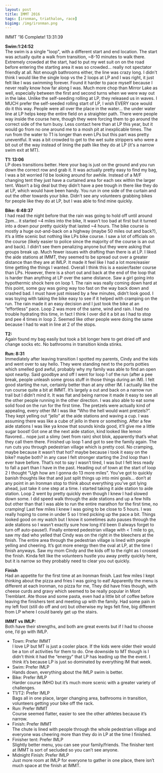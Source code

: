```yaml
---
layout: post
title: IMMT 2016
tags: [ironman, triathalon, race]
bigimg: /img/ironman.png
---
```


IMMT '16 Complete! 13:31:39

**Swim:1:24:52**  
The swim is a single "loop", with a different start and end location. The start was actually quite a walk from transition, ~8-10 minutes to walk there. Extremely crowded at the start, had to put my wet suit on on the road before entering the starting area it was so crowded... really not spectator friendly at all. Not enough bathrooms either, the line was crazy long.
I didn't think I would like the single loop vs the 2 loops at LP and I was right, it just felt like I was swimming forever. Found it harder to pace myself because I never really know how far along I was. Much more chop than Mirror Lake as well, especially between the first and second turns when we were way out in the lake. Unlike the self-seeding rolling at LP, they released us in waves. I MUCH prefer the self-seeded rolling start of LP, I wish EVERY race would do it this way.
People were all over the place in the water... the under water line at LP helps keep the entire field on a straighter path. There were people way inside the course here, though they were forcing them to go around the correct side of the turn buoy. Less contact here than at LP this year, but it would go from no one around me to a mosh pit at inexplicable times.
The run from the water to T1 is longer than even LPs but this part was pretty uneventful. It was a bit crowded to get to the wet suite strippers who were a bit out of the way instead of lining the path like they do at LP (it's a narrow swim exit at MT).

**T1: 13:06**  
LP does transitions better. Here your bag is just on the ground and you run down the correct row and grab it. It was actually pretty easy to find my bag, I was a bit worried I’d be looking around for awhile. Instead of a M/F changing tent they just have a curtained area for each sex within the larger tent. Wasn’t a big deal but they didn’t have a pee trough in there like they do at LP, which would have been handy. You run in one side of the curtain and out the other towards your bike.
Didn’t see any volunteers grabbing bikes for people like they do at LP, but I was able to find mine quickly.

**Bike: 6:48:37**  
I had read the night before that the rain was going to hold off until around 2pm… it started ~4 miles into the bike, It wasn’t too bad at first but it turned into a down pour pretty quickly that lasted ~4 hours. The bike course is mostly a huge out-and-back on a highway (maybe 50 miles out and back?), it’s a little scenic but nothing like LPs bike course.
I saw a lot of officials on the course (likely easier to police since the majority of the course is an out and back). I didn’t see them penalizing anyone but they were asking that groups break up. Much fewer issues with drafting than there is at LP.
I liked the aide stations at IMMT, they seemed to be spread out over a greater distance than they are at IMLP. It made it feel like I had a lot more/easier time getting the things I wanted.
Overall I think this is a easier/faster course than LPs. However, there is a short out and back at the end of the loop that is harder than anything at LP over the same distance. Saw a girl going into hypothermic shock here on loop 1. The rain was really coming down hard at this point, some guy was going way too fast on the way back down and crashed bad. I must have just missed by a few minutes, didn’t look good.
I was toying with taking the bike easy to see if it helped with cramping on the run. The rain made it an easy decision and I just took the bike at an “effortless” pace.
Loop 2 was more of the same, wind and rain. I had no trouble hydrating this time, in fact I think I over did it a bit as I had to stop and pee 4 times in loop 2. Seemed like other people were doing the same because I had to wait in line at 2 of the stops.

**T2:**  
Again found my bag easily but took a bit longer here to get dried off and change socks etc. No bathrooms in transition kinda stinks.

**Run: 8:31**  
Immediately after leaving transition I spotted my parents, Cindy and the kids and went over to say hello. They were standing next to the ports potties which smelled god awful, probably why my family was able to find an open spot nearby. Said goodbye and off I went for loop 1 of the run (after a pee break, people unleash some gross stuff in those things during an IM).
I felt good starting the run, certainly better than at any other IM. I actually like the run course quite a bit at IMMT. It’s largely a out and back on a narrow run trail but I didn’t mind it. It was flat and being narrow it made it easy to see all the other people running in the other direction.
I was also able to eat some solid food on the run for the first time. The pretzels were actually kind of appealing, every other IM I was like “Who the hell would want pretzels?”.
They kept yelling out “jello” at the aide stations and waving a cup. I was assuming there was like a cube of jello in there or something. After a few aide stations I was like ya know that sounds kinda good, it’ll give me a little sugar boost! Got one at the next aide station, kind looked like lemon flavored… nope just a slimy (wet from rain) shot blok, apparently that’s what they call them there.
Finished up loop 1 and got to see the family again. The run cuts you through pedestrian village which is pretty cool. No cramping, maybe because it wasn’t that hot? maybe because i took it easy on the bike? maybe both? in any case I felt stronger starting the 2nd loop than I ever have before. That’s not to say I wasn’t tired, I was but I felt less ready to fall a part than I have in the past.
Heading out of town at the start of loop 2 I thought “Ugh how am I gonna do 13 more miles”. You’ve got to quickly banish thoughts like that and just split things up into mini goals… don’t at any point in an Ironman stop to think about everything you’ve got lying ahead, just take it one step at a time. I started taking it aide station to aide station.
Loop 2 went by pretty quickly even though I knew I had slowed down some. I did speed walk through the aide stations and up a few hills but other than that I was able to run the entire marathon for the first time, no cramping!
Last few miles I knew I was going to be close to 5 hours. I was really hoping to come in under 5 so I tried picking up the pace a bit. Things looked good on my watch but I know it sometimes auto pauses through the aide stations so I wasn’t exactly sure how long it’d been (I always forget to turn off auto-pause!).
Finally entered pedestrian village with < 1 mile to go, saw my dad who yelled that Cindy was on the right in the bleechers at the finish. The entire area through the pedestrian village is lined with people yelling and cheering. It’s got more energy then the oval at LP, at the time I finish anyways. Saw my mom Cindy and the kids off to the right as I crossed the finish. Kinda felt like the volunteers hustle you away pretty quickly here, but it is narrow so they probably need to clear you out quickly.

**Finish**  
Had an appetite for the first time at an Ironman finish. Last few miles I kept thinking about the pizza and fries I was going to eat! Apparently the menu is different at each Ironman, no pizza for me, They did have fries though, with cheese curds and gravy which seemed to be really popular in Mont Tremblant. Ate those and some pasta, even had a little bit of coffee before leaving the finishers tent and meeting up with the family.
Had some pain in my left foot (still do off and on) but otherwise my legs felt fine, big different from LP where I could barely get up the stairs.

**IMMT vs IMLP:**  
Both have their strengths, and both are great events but if I had to choose one, I’d go with IMLP.
* Town: Prefer IMMT  
  I love LP but MT is just a cooler place. If the kids were older their would be a ton of activities for them to do. One downside to MT though is I didn’t think it had the “energy” that LP has leading up the the event. I think it’s because LP is just so dominated by everything IM that week.
* Swim: Prefer IMLP  
  Hands down, everything about the IMLP swim is better.
* Bike: Prefer IMLP  
  Harder course IMHO but it’s much more scenic with a greater variety of challenges.
* T1/T2: Prefer IMLP  
  Bags all in one place, larger changing area, bathrooms in transition, volunteers getting your bike off the rack.
* Run: Prefer IMMT  
  Course seemed flatter, easier to see the other athletes because it’s narrow.
* Finish: Prefer IMMT  
  The chute is lined with people through the whole pedestrian village and everyone was cheering more than they do in LP at the time I finished.
* Finisher tent: Prefer IMLP  
  Slightly better menu, you can see your family/friends. The finisher tent at IMMT is sort of secluded so you can’t see anyone.
* Midnight Finish: Prefer IMLP  
  Just more room at IMLP for everyone to gather in one place, there isn’t much space at the finish at IMMT.
